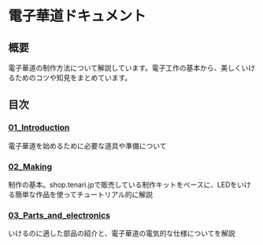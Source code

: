 # 電子華道ドキュメント

## 概要

電子華道の制作方法について解説しています。電子工作の基本から、美しくいけるためのコツや知見をまとめています。

## 目次

### [01_Introduction](01_Introduction.md)

電子華道を始めるために必要な道具や準備について

### [02_Making](02_Making.md)

制作の基本。shop.tenari.jpで販売している制作キットをベースに、LEDをいける簡単な作品を使ってチュートリアル的に解説

### [03_Parts_and_electronics](03_Parts_and_electronics.md)

いけるのに適した部品の紹介と、電子華道の電気的な仕様についてを解説